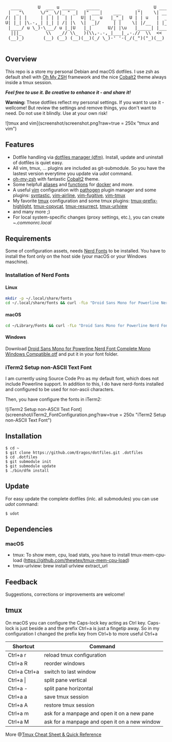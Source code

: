 <pre>
  ____      U  ___ u _____    _____              _     U _____ u ____    
 |  _"\      \/"_ \/|_ " _|  |" ___|    ___     |"|    \| ___"|// __"| u 
/| | | |     | | | |  | |   U| |_  u   |_"_|  U | | u   |  _|" <\___ \/  
U| |_| |\.-,_| |_| | /| |\  \|  _|/     | |    \| |/__  | |___  u___) |  
 |____/ u \_)-\___/ u |_|U   |_|      U/| |\u   |_____| |_____| |____/>> 
  |||_         \\   _// \\_  )(\\,-.-,_|___|_,-.//  \\  <<   >>  )(  (__)
 (__)_)       (__) (__) (__)(__)(_/ \_)-' '-(_/(_")("_)(__) (__)(__)     

</pre>

## Overview

This repo is a store my personal Debian and macOS dotfiles. I use zsh as default shell with [Oh My ZSH](http://ohmyz.sh/) framework and the nice [Cobalt2](https://github.com/wesbos/Cobalt2-iterm.git) theme always inside a tmux session.

***Feel free to use it. Be creative to enhance it - and share it!***

**Warning:** These dotfiles reflect my personal settings. If you want to use it - wellcome! But review the settings and remove things, you don't want to need. Do not use it blindly. Use at your own risk!

![tmux and vim](screenshot/screenshot.png?raw=true  = 250x "tmux and vim")

## Features
* Dotfile handling via [dotfiles manager (dfm)](https://github.com/justone/dfm). Install, update and uninstall of dotfiles is quiet easy.
* All vim, tmux, ... plugins are included as git-submodule. So you have the lastest version everytime you update via *udot* command.
* [oh-my-zsh](https://github.com/robbyrussell/oh-my-zsh.git) with fantastic [Cobalt2](https://github.com/wesbos/Cobalt2-iterm.git) theme.
* Some helpfull [aliases](aliases) and [functions](functions) for [docker](https://www.docker.com/) and more.
* A useful [vim](http://www.vim.org/) configuration with [pathogen](https://github.com/tpope/vim-pathogen) plugin manager and some plugins: [syntastic](https://github.com/scrooloose/syntastic.git), [vim-airline](https://github.com/vim-airline/vim-airline.git), [vim-fugitive](https://github.com/tpope/vim-fugitive.git), [vim-tmux](https://github.com/tmux-plugins/vim-tmux)
* My favorite [tmux](https://tmux.github.io/) configuration and some tmux plugins: [tmux-prefix-highlight](https://github.com/tmux-plugins/tmux-prefix-highlight.git), [tmux-copycat](https://github.com/tmux-plugins/tmux-copycat), [tmux-resurrect](https://github.com/tmux-plugins/tmux-resurrect), [tmux-urlview](https://github.com/tmux-plugins/tmux-urlview)
* and many more ;)
* For local system-specific changes (proxy settings, etc.), you can create *~.commonrc.local* 

## Requirements

Some of configuration assets, needs [Nerd Fonts](https://github.com/ryanoasis/nerd-fonts) to be installed. You have to install the font only on the host side (your macOS or your Windows maschine).

### Installation of Nerd Fonts
#### Linux
```sh
mkdir -p ~/.local/share/fonts
cd ~/.local/share/fonts && curl -fLo "Droid Sans Mono for Powerline Nerd Font Complete.otf" https://raw.githubusercontent.com/ryanoasis/nerd-fonts/master/patched-fonts/DroidSansMono/complete/Droid%20Sans%20Mono%20for%20Powerline%20Nerd%20Font%20Complete.otf
```

#### macOS
```sh
cd ~/Library/Fonts && curl -fLo "Droid Sans Mono for Powerline Nerd Font Complete.otf" https://raw.githubusercontent.com/ryanoasis/nerd-fonts/master/patched-fonts/DroidSansMono/complete/Droid%20Sans%20Mono%20for%20Powerline%20Nerd%20Font%20Complete.otf
```

#### Windows
Download [Droid Sans Mono for Powerline Nerd Font Complete Mono Windows Compatible.otf](https://github.com/ryanoasis/nerd-fonts/raw/master/patched-fonts/DroidSansMono/complete/Droid%20Sans%20Mono%20for%20Powerline%20Nerd%20Font%20Complete%20Mono%20Windows%20Compatible.otf) and put it in your font folder.

### iTerm2 Setup non-ASCII Text Font
I am currently using Source Code Pro as my default font, which does not include Powerline support. In addition to this, I do have nerd-fonts installed and configured to be used for non-ascii characters. 

Then, you have configure the fonts in iTerm2:

![iTerm2 Setup non-ASCII Text Font](screenshot/iTerm2_FontConfiguration.png?raw=true  = 250x "iTerm2 Setup non-ASCII Text Font")

## Installation

    $ cd ~
    $ git clone https://github.com/Eragos/dotfiles.git .dotfiles
    $ cd .dotfiles
    $ git submodule init
    $ git submodule update
    $ ./bin/dfm install 

## Update
For easy update the complete dotfiles (inlc. all submodules) you can use *udot* command:

	$ udot

## Dependencies
### macOS
* tmux: To show mem, cpu, load stats, you have to install tmux-mem-cpu-load (https://github.com/thewtex/tmux-mem-cpu-load)
* tmux-urlview: brew install urlview extract_url

## Feedback
Suggestions, corrections or improvements are welcome!

## tmux
On macOS you can configure the Caps-lock key acting as Ctrl key. Caps-lock is just beside a and the prefix Ctrl+a is just a fingetip away. So in my configuration I changed the prefix key from Ctrl+b to more useful Ctrl+a

Shortcut | Command
---------| ----------------------------------------------------
Ctrl+a r | reload tmux configuration
Ctrl+a R | reorder windows
Ctrl+a Ctrl+a | switch to last window
Ctrl+a \| | split pane vertical
Ctrl+a - | split pane horizontal
Ctrl+a a | save tmux session
Ctrl+a A | restore tmux session
Ctrl+a m | ask for a manpage and open it on a new pane
Ctrl+a M | ask for a manpage and open it on a new window

More @[Tmux Cheat Sheet & Quick Reference](https://tmuxcheatsheet.com/)
